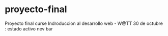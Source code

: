 # proyecto-final
Proyecto final curse Indroduccion al desarrollo web - W@TT
30 de octubre : estado activo nev bar
